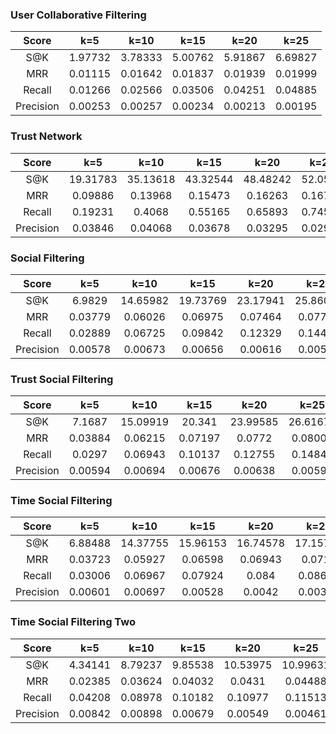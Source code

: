 ### User Collaborative Filtering

|Score|k=5|k=10|k=15|k=20|k=25|
|:-:|:-:|:-:|:-:|:-:|:-:|
|S@K|1.97732|3.78333|5.00762|5.91867|6.69827|
|MRR|0.01115|0.01642|0.01837|0.01939|0.01999|
|Recall|0.01266|0.02566|0.03506|0.04251|0.04885|
|Precision|0.00253|0.00257|0.00234|0.00213|0.00195|

### Trust Network

|Score|k=5|k=10|k=15|k=20|k=25|
|:-:|:-:|:-:|:-:|:-:|:-:|
|S@K|19.31783|35.13618|43.32544|48.48242|52.0581|
|MRR|0.09886|0.13968|0.15473|0.16263|0.16741|
|Recall|0.19231|0.4068|0.55165|0.65893|0.74542|
|Precision|0.03846|0.04068|0.03678|0.03295|0.02982|

### Social Filtering

|Score|k=5|k=10|k=15|k=20|k=25|
|:-:|:-:|:-:|:-:|:-:|:-:|
|S@K|6.9829|14.65982|19.73769|23.17941|25.86043|
|MRR|0.03779|0.06026|0.06975|0.07464|0.07742|
|Recall|0.02889|0.06725|0.09842|0.12329|0.14425|
|Precision|0.00578|0.00673|0.00656|0.00616|0.00577|

### Trust Social Filtering

|Score|k=5|k=10|k=15|k=20|k=25|
|:-:|:-:|:-:|:-:|:-:|:-:|
|S@K|7.1687|15.09919|20.341|23.99585|26.61676|
|MRR|0.03884|0.06215|0.07197|0.0772|0.08005|
|Recall|0.0297|0.06943|0.10137|0.12755|0.14846|
|Precision|0.00594|0.00694|0.00676|0.00638|0.00594|

### Time Social Filtering

|Score|k=5|k=10|k=15|k=20|k=25|
|:-:|:-:|:-:|:-:|:-:|:-:|
|S@K|6.88488|14.37755|15.96153|16.74578|17.15751|
|MRR|0.03723|0.05927|0.06598|0.06943|0.0711|
|Recall|0.03006|0.06967|0.07924|0.084|0.08667|
|Precision|0.00601|0.00697|0.00528|0.0042|0.00347|

### Time Social Filtering Two

|Score|k=5|k=10|k=15|k=20|k=25|
|:-:|:-:|:-:|:-:|:-:|:-:|
|S@K|4.34141|8.79237|9.85538|10.53975|10.99631|
|MRR|0.02385|0.03624|0.04032|0.0431|0.04488|
|Recall|0.04208|0.08978|0.10182|0.10977|0.11513|
|Precision|0.00842|0.00898|0.00679|0.00549|0.00461|

